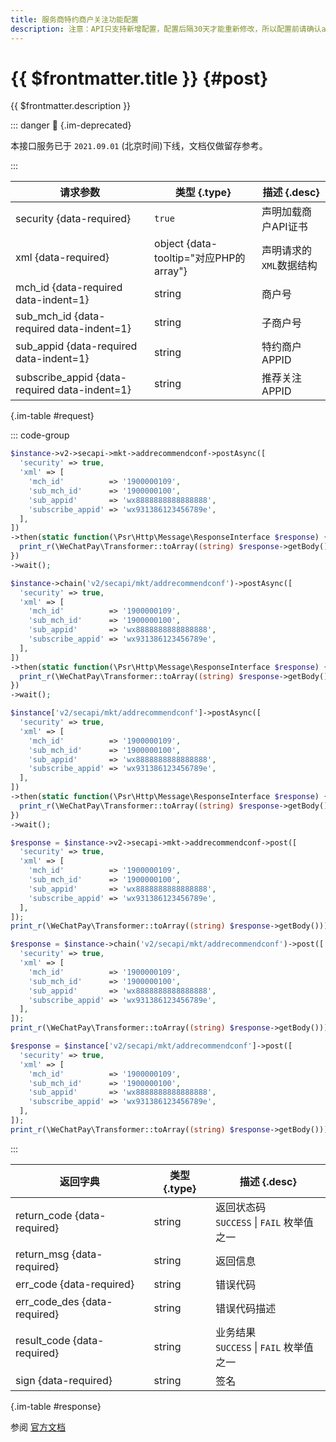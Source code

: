 ```yaml
---
title: 服务商特约商户关注功能配置
description: 注意：API只支持新增配置，配置后隔30天才能重新修改，所以配置前请确认appid是否正确。
---
```


# {{ $frontmatter.title }} {#post}

{{ $frontmatter.description }}

::: danger :no_entry_sign: {.im-deprecated}

本接口服务已于 `2021.09.01` (北京时间)下线，文档仅做留存参考。

:::

| 请求参数 | 类型 {.type} | 描述 {.desc}
| --- | --- | ---
| security {data-required} | `true` | 声明加载商户API证书
| xml {data-required} | object {data-tooltip="对应PHP的array"} | 声明请求的`XML`数据结构
| mch_id {data-required data-indent=1} | string | 商户号
| sub_mch_id {data-required data-indent=1} | string | 子商户号
| sub_appid {data-required data-indent=1} | string | 特约商户APPID
| subscribe_appid {data-required data-indent=1} | string | 推荐关注APPID

{.im-table #request}

::: code-group

```php [异步纯链式]
$instance->v2->secapi->mkt->addrecommendconf->postAsync([
  'security' => true,
  'xml' => [
    'mch_id'          => '1900000109',
    'sub_mch_id'      => '1900000100',
    'sub_appid'       => 'wx8888888888888888',
    'subscribe_appid' => 'wx931386123456789e',
  ],
])
->then(static function(\Psr\Http\Message\ResponseInterface $response) {
  print_r(\WeChatPay\Transformer::toArray((string) $response->getBody()));
})
->wait();
```

```php [异步声明式]
$instance->chain('v2/secapi/mkt/addrecommendconf')->postAsync([
  'security' => true,
  'xml' => [
    'mch_id'          => '1900000109',
    'sub_mch_id'      => '1900000100',
    'sub_appid'       => 'wx8888888888888888',
    'subscribe_appid' => 'wx931386123456789e',
  ],
])
->then(static function(\Psr\Http\Message\ResponseInterface $response) {
  print_r(\WeChatPay\Transformer::toArray((string) $response->getBody()));
})
->wait();
```

```php [异步属性式]
$instance['v2/secapi/mkt/addrecommendconf']->postAsync([
  'security' => true,
  'xml' => [
    'mch_id'          => '1900000109',
    'sub_mch_id'      => '1900000100',
    'sub_appid'       => 'wx8888888888888888',
    'subscribe_appid' => 'wx931386123456789e',
  ],
])
->then(static function(\Psr\Http\Message\ResponseInterface $response) {
  print_r(\WeChatPay\Transformer::toArray((string) $response->getBody()));
})
->wait();
```

```php [同步纯链式]
$response = $instance->v2->secapi->mkt->addrecommendconf->post([
  'security' => true,
  'xml' => [
    'mch_id'          => '1900000109',
    'sub_mch_id'      => '1900000100',
    'sub_appid'       => 'wx8888888888888888',
    'subscribe_appid' => 'wx931386123456789e',
  ],
]);
print_r(\WeChatPay\Transformer::toArray((string) $response->getBody()));
```

```php [同步声明式]
$response = $instance->chain('v2/secapi/mkt/addrecommendconf')->post([
  'security' => true,
  'xml' => [
    'mch_id'          => '1900000109',
    'sub_mch_id'      => '1900000100',
    'sub_appid'       => 'wx8888888888888888',
    'subscribe_appid' => 'wx931386123456789e',
  ],
]);
print_r(\WeChatPay\Transformer::toArray((string) $response->getBody()));
```

```php [同步属性式]
$response = $instance['v2/secapi/mkt/addrecommendconf']->post([
  'security' => true,
  'xml' => [
    'mch_id'          => '1900000109',
    'sub_mch_id'      => '1900000100',
    'sub_appid'       => 'wx8888888888888888',
    'subscribe_appid' => 'wx931386123456789e',
  ],
]);
print_r(\WeChatPay\Transformer::toArray((string) $response->getBody()));
```

:::

| 返回字典 | 类型 {.type} | 描述 {.desc}
| --- | --- | ---
| return_code {data-required} | string | 返回状态码<br/>`SUCCESS` \| `FAIL` 枚举值之一
| return_msg {data-required} | string | 返回信息
| err_code {data-required} | string | 错误代码
| err_code_des {data-required} | string | 错误代码描述
| result_code {data-required} | string | 业务结果<br/>`SUCCESS` \| `FAIL` 枚举值之一
| sign {data-required} | string | 签名

{.im-table #response}

参阅 [官方文档](https://pay.weixin.qq.com/doc/v2/partner/4014115399)
